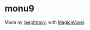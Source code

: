 # monu9

Made by [@ephtracy](https://twitter.com/ephtracy), with [MagicaVoxel](https://ephtracy.github.io/).

